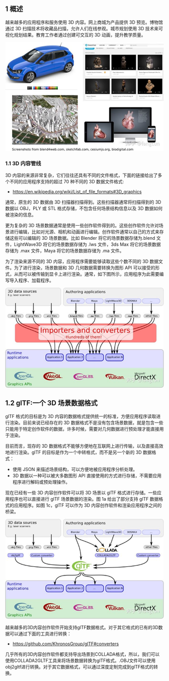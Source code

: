 ## 1 概述

越来越多的应用程序和服务使用 3D 内容。网上商城为产品提供 3D 预览。博物馆通过 3D 扫描技术将收藏品扫描，允许人们在线参观。城市规划使用 3D 技术来可视化规划结果。教育工作者通过创建可交互的 3D 动画，提升教学质量。

![图1a多个使用3D内容的应用程序截图](./图1a多个使用3D内容的应用程序截图.jpg)

### 1.1 3D 内容管线

3D 内容的来源非常复杂，它们往往还具有不同的文件格式，下面的链接给出了多个不同的应用程序支持的超过 70 种不同的 3D 数据文件格式:
- https://en.wikipedia.org/wiki/List_of_file_formats#3D_graphics 

通常，原生的 3D 数据由 3D 扫描器扫描得到。这些扫描器通常将扫描得到的 3D 数据以 OBJ，PLY 或 STL 格式存储，不包含任何场景结构信息以及 3D 数据如何被渲染的信息。   

更为复杂的 3D 场景数据通常是使用一些创作软件得到的。这些创作软件允许对场景进行编辑，比如对光源、相机和动画进行编辑。创作软件通常以自己的方式来存储这些可以编辑的 3D 场景数据。比如 Blender 将它的场景数据存储为.blend 文件，LightWave3D 将它的场景数据存储为 .lws 文件，3ds Max 将它的场景数据存储为 .max 文件，Maya 将它的场景数据存储为 .ma 文件。  

为了渲染来源不同的 3D 内容，应用程序需要能够读取这些个数不同的 3D 数据文件。为了进行渲染，场景数据和 3D 几何数据需要转换为图形 API 可以接受的形式，从而可以被传输到显卡上进行渲染。通常，如下图所示，应用程序为此需要编写导入程序、加载程序。        

![图1b3D内容创建管线](./图1b3D内容创建管线.jpg)

## 1.2 glTF:一个 3D 场景数据格式

glTF 格式的目标是为 3D 内容的数据格式提供统一的标准，方便应用程序读取进行渲染。目前来说已经存在的 3D 数据格式不是没有包含场景数据，就是包含一些只能用于特定创作软件的数据，许多时候，需要对几何数据进行预处理才能直接用于渲染。

目前而言，现存的 3D 数据格式不能够方便地在互联网上进行传输，以及直接高效地进行渲染。glTF 的目标是作为一个中转格式，而不是另一个新的 3D 数据格式：

- 使用 JSON 来描述场景结构，可以方便地被应用程序分析处理。
- 3D 数据以一种可以被大多数图形 API 直接使用的方式进行存储，不需要应用程序进行解码或预处理操作。

现在已经有一些 3D 内容创作软件可以将 3D 场景以 glTF 格式进行存储。一些应用程序也可以直接进行 glTF 场景数据的渲染。图 1a 给出了部分支持 glTF 数据格式的应用程序。如图 1c，glTF 可以作为 3D 内容创作软件和渲染应用程序之间的桥梁。

![图1c使用glTF作为3D内容管线的一部分](./图1c使用glTF作为3D内容管线的一部分.jpg)

越来越多的3D内容创作软件开始支持glTF数据格式。对于其它格式的已有的3D数据可以通过下面的工具进行转换： 
- https://github.com/KhronosGroup/glTF#converters

几乎所有的3D内容创作软件都支持导出场景到COLLADA格式，所以，我们可以使用COLLADA2GLTF工具来将场景数据转换为glTF格式。.OBJ文件可以使用obj2gltf进行转换。对于其它数据格式，可以通过深度定制完成到glTF格式的转换。
